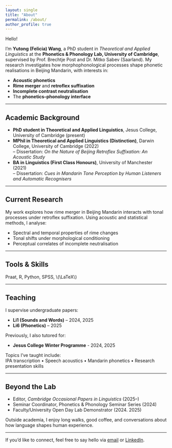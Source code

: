 ```yaml
---
layout: single
title: "About"
permalink: /about/
author_profile: true
---
```

Hello!

I’m **Yutong (Felicia) Wang**, a PhD student in *Theoretical and Applied Linguistics* at the **Phonetics & Phonology Lab, University of Cambridge**, supervised by Prof. Brechtje Post and Dr. Mitko Sabev (Saarland). My research investigates how morphophonological processes shape phonetic realisations in Beijing Mandarin, with interests in:

- **Acoustic phonetics**
- **Rime merger** and **retroflex suffixation**
- **Incomplete contrast neutralisation**
- The **phonetics–phonology interface**

---

## Academic Background

- **PhD student in Theoretical and Applied Linguistics**, Jesus College, University of Cambridge (present)  
- **MPhil in Theoretical and Applied Linguistics (Distinction)**, Darwin College, University of Cambridge (2022)  
  – Dissertation: *On the Nature of Beijing Retroflex Suffixation: An Acoustic Study*  
- **BA in Linguistics (First Class Honours)**, University of Manchester (2021)  
  – Dissertation: *Cues in Mandarin Tone Perception by Human Listeners and Automatic Recognisers*  


---

## Current Research

My work explores how rime merger in Beijing Mandarin interacts with tonal processes under retroflex suffixation. Using acoustic and statistical methods, I analyse:

- Spectral and temporal properties of rime changes
- Tonal shifts under morphological conditioning
- Perceptual correlates of incomplete neutralisation

---
## Tools & Skills
Praat, R, Python, SPSS, \\(\LaTeX\\)

---

## Teaching

I supervise undergraduate papers:

- **Li1 (Sounds and Words)** – 2024, 2025  
- **Li6 (Phonetics)** – 2025  

Previously, I also tutored for:

- **Jesus College Winter Programme** - 2024, 2025

Topics I’ve taught include:  
IPA transcription • Speech acoustics • Mandarin phonetics • Research presentation skills

---

## Beyond the Lab

- Editor, *Cambridge Occasional Papers in Linguistics* (2025–)  
- Seminar Coordinator, Phonetics & Phonology Seminar Series (2024)  
- Faculty/University Open Day Lab Demonstrator (2024. 2025)

Outside academia, I enjoy long walks, good coffee, and conversations about how language shapes human experience.


---


If you’d like to connect, feel free to say hello via [email](mailto:yw590@cam.ac.uk) or [LinkedIn](https://www.linkedin.com/in/YOUR-LINKEDIN-USERNAME).
